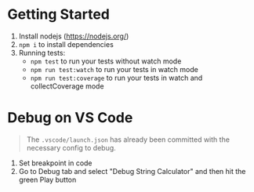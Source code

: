 # Getting Started

1. Install nodejs (https://nodejs.org/)
1. `npm i` to install dependencies
1. Running tests:
   - `npm test` to run your tests without watch mode
   - `npm run test:watch` to run your tests in watch mode
   - `npm run test:coverage` to run your tests in watch and collectCoverage mode

# Debug on VS Code

> The `.vscode/launch.json` has already been committed with the necessary config to debug.

1. Set breakpoint in code
1. Go to Debug tab and select "Debug String Calculator" and then hit the green Play button
